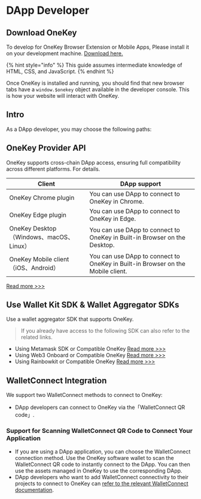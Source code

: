 # DApp Developer

## Download OneKey

To develop for OneKey Browser Extension or Mobile Apps, Please install it on your development machine. [Download here.](https://onekey.so/download?client=browserExtension)

{% hint style="info" %}
This guide assumes intermediate knowledge of HTML, CSS, and JavaScript.
{% endhint %}

Once OneKey is installed and running, you should find that new browser tabs have a `window.$onekey` object available in the developer console. This is how your website will interact with OneKey.

## Intro

As a DApp developer, you may choose the following paths:

## OneKey Provider API

OneKey supports cross-chain DApp access, ensuring full compatibility across different platforms. For details.

| Client                              | DApp support                                                                    |
| ----------------------------------- | ------------------------------------------------------------------------------- |
| OneKey Chrome plugin                | You can use DApp to connect to OneKey in Chrome.                                |
| OneKey Edge plugin                  | You can use DApp to connect to OneKey in Edge.                                  |
| OneKey Desktop（Windows、macOS、Linux） | You can use DApp to connect to OneKey in Built-in Browser on the Desktop.       |
| OneKey Mobile client（iOS、Android）   | You can use DApp to connect to OneKey in Built-in Browser on the Mobile client. |

[Read more >>>](../connect-to-software/dapp-connect-to-onekey/)

## Use **Wallet Kit SDK & Wallet Aggregator SDKs**

Use a wallet aggregator SDK that supports OneKey.&#x20;

> If you already have access to the following SDK can also refer to the related links.

* Using Metamask SDK or Compatible OneKey [Read more >>>](../connect-to-software/compatible-with-metamask/)
* Using Web3 Onboard or Compatible OneKey [Read more >>>](../connect-to-software/compatible-with-metamask/third-party-wallet-kit/web3-onboard.md)
* Using Rainbowkit or Compatible OneKey [Read more >>>](../connect-to-software/compatible-with-metamask/third-party-wallet-kit/rainbowkit.md)

## WalletConnect Integration

We support two WalletConnect methods to connect to OneKey:

* DApp developers can connect to OneKey via the「WalletConnect QR code」.

### Support for Scanning WalletConnect QR Code to Connect Your Application

* If you are using a DApp application, you can choose the WalletConnect connection method. Use the OneKey software wallet to scan the WalletConnect QR code to instantly connect to the DApp. You can then use the assets managed in OneKey to use the corresponding DApp.
* DApp developers who want to add WalletConnect connectivity to their projects to connect to OneKey can [refer to the relevant WalletConnect documentation](https://docs.walletconnect.com/quickstart).

